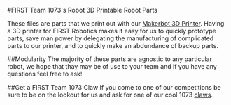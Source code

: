 #FIRST Team 1073's Robot 3D Printable Robot Parts


These files are parts that we print out with our <a href="http://makerbot.com">Makerbot 3D Printer</a>. Having a 3D printer for FIRST Robotics makes it easy for us to quickly prototype parts, save man power by delegating the manufacturing of complicated parts to our printer, and to quickly make an abdundance of backup parts.

##Modularity
The majority of these parts are agnostic to any particular robot, we hope that thay may be of use to your team and if you have any questions feel free to ask!

##Get a FIRST Team 1073 Claw
If you come to one of our competitions be sure to be on the lookout for us and ask for one of our cool 1073 <a href="https://github.com/FRCTeam1073-TheForceTeam/3DPrintableRobotParts/blob/master/Claw%282%29.stl">claws</a>.
